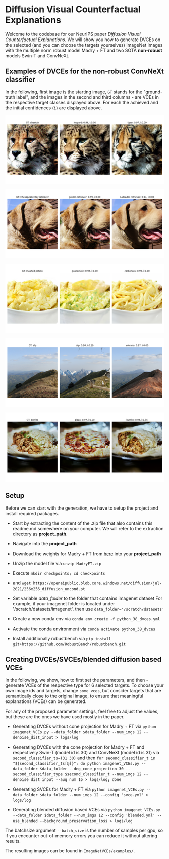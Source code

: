 # **Diffusion Visual Counterfactual Explanations**

Welcome to the codebase for our NeurIPS paper *Diffusion Visual Counterfactual Explanations.* We will show you how to generate DVCEs on the selected (and you can choose the targets yourselves) ImageNet images with the multiple norm robust model Madry + FT and two SOTA **non-robust** models Swin-T and ConvNeXt. 

## Examples of DVCEs for the **non-robust** ConvNeXt classifier

In the following, first image is the starting image, `GT` stands for the "ground-truth label", and the images in the second and third columns - are VCEs in the respective target classes displayed above. For each the achieved and the initial confidences (`i`) are displayed above.

<p align="center">
  <img src="image_examples/0.png" />
</p>
<p align="center">
  <img src="image_examples/2.png" />
</p>
<p align="center">
  <img src="image_examples/4.png" />
</p>
<p align="center">
  <img src="image_examples/8.png" />
</p>
<p align="center">
  <img src="image_examples/10.png" />
</p>

## Setup

Before we can start with the generation, we have to setup the project and install required packages.

* Start by extracting the content of the .zip file that also contains this readme.md somewhere on your computer. We will refer to the extraction directory as **project_path**.
* Navigate into the  **project_path**

* Download the weights for Madry + FT from [here](https://drive.google.com/file/d/1sUR81A5OckMS0maneU5KWOpc99rCtESR/view?usp=sharing) into your **project_path**
* Unzip the model file via `unzip MadryFT.zip` 

* Execute `mkdir checkpoints; cd checkpoints`
* and `wget https://openaipublic.blob.core.windows.net/diffusion/jul-2021/256x256_diffusion_uncond.pt`


* Set variable *data_folder* to the folder that contains imagenet dataset
  For example, if your imagenet folder is located under '/scratch/datasets/imagenet', then use `data_folder='/scratch/datasets'`

* Create a new conda env via `conda env create -f python_38_dvces.yml`
* Activate the conda environment via `conda activate python_38_dvces`
* Install additionally robustbench via `pip install git+https://github.com/RobustBench/robustbench.git`


## Creating  DVCEs/SVCEs/blended diffusion based VCEs

In the following, we show, how to first set the parameters, and then - generate VCEs of the respective type for 6 selected targets. To choose your own image ids and targets, change `some_vces`, but consider targets that are semantically close to the original image, to ensure that meaningful explanations (VCEs) can be generated.

For any of the proposed parameter settings, feel free to adjust the values, but these are the ones we have used mostly in the paper.

* Generating DVCEs without cone projection for Madry + FT via
  `python imagenet_VCEs.py --data_folder $data_folder --num_imgs 12 --denoise_dist_input > logs/log`  

* Generating DVCEs with the cone projection for Madry + FT and respectively Swin-T (model id is 30) and ConvNeXt (model id is 31) via
  `second_classifier_ts=(31 30)`
  and then
  `for second_classifier_t in "${second_classifier_ts[@]}"; do python imagenet_VCEs.py --data_folder $data_folder --deg_cone_projection 30 --second_classifier_type $second_classifier_t --num_imgs 12 --denoise_dist_input --aug_num 16 > logs/log; done`

* Generating SVCEs for Madry + FT via
  `python imagenet_VCEs.py --data_folder $data_folder --num_imgs 12 --config 'svce.yml' > logs/log` 

* Generating blended diffusion based VCEs via
  `python imagenet_VCEs.py --data_folder $data_folder --num_imgs 12 --config 'blended.yml' --use_blended --background_preservation_loss > logs/log` 

The batchsize argument `--batch_size` is the number of samples per gpu, so if you encounter out-of-memory errors you can reduce it without altering results.

The resulting images can be found in `ImageNetVCEs/examples/`.
